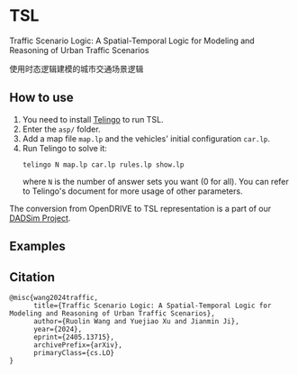 # TSL
Traffic Scenario Logic: A Spatial-Temporal Logic for Modeling and Reasoning of Urban Traffic Scenarios

使用时态逻辑建模的城市交通场景逻辑

## How to use

1. You need to install [Telingo](https://github.com/potassco/telingo) to run TSL.
2. Enter the `asp/` folder.
3. Add a map file `map.lp` and the vehicles' initial configuration `car.lp`.
4. Run Telingo to solve it:
    ```
    telingo N map.lp car.lp rules.lp show.lp
    ```
    where `N` is the number of answer sets you want (0 for all). You can refer to Telingo's document for more usage of other parameters.

The conversion from OpenDRIVE to TSL representation is a part of our [DADSim Project](https://github.com/DAD-Sim).

## Examples

## Citation
```
@misc{wang2024traffic,
      title={Traffic Scenario Logic: A Spatial-Temporal Logic for Modeling and Reasoning of Urban Traffic Scenarios}, 
      author={Ruolin Wang and Yuejiao Xu and Jianmin Ji},
      year={2024},
      eprint={2405.13715},
      archivePrefix={arXiv},
      primaryClass={cs.LO}
}
```
